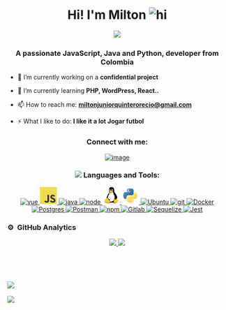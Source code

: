 <h1 align="center"> Hi! I'm Milton <img src="https://user-images.githubusercontent.com/1303154/88677602-1635ba80-d120-11ea-84d8-d263ba5fc3c0.gif" width="28px" alt="hi"></h1>
<p align="center">
 <img src="https://readme-typing-svg.herokuapp.com/?lines=Welcome+to+my+GitHub+Profile!&center=true&width=360&height=30">
</p>
<h3 align="center">A passionate JavaScript, Java and Python, developer from Colombia</h3>

- 🔭 I’m currently working on a **confidential project**

- 🌱 I’m currently learning **PHP, WordPress, React..**

- 📫 How to reach me: **miltonjuniorquinterorecio@gmail.com**

- ⚡ What I like to do: **I like it a lot Jogar futbol**

<h3 align="center">Connect with me:</h3>
<div align="center">

[![image](https://img.shields.io/badge/Instagram-E4405F?style=for-the-badge&logo=instagram&logoColor=white)](https://www.instagram.com/miltonjr__/)
  
</div>

<h3 align="center"> <img src = "https://media2.giphy.com/media/QssGEmpkyEOhBCb7e1/giphy.gif?cid=ecf05e47a0n3gi1bfqntqmob8g9aid1oyj2wr3ds3mg700bl&rid=giphy.gif" width = 32px>  Languages and Tools:</h3>
<a></a>
<p align="center"> 
 <a href="https://vuejs.org/" target="_blank"> 
    <img src="https://www.vectorlogo.zone/logos/vuejs/vuejs-ar21.svg" alt="vue" width="80" height="40"/> 
  </a>
  <a href="https://developer.mozilla.org/en-US/docs/Web/JavaScript" target="_blank"> 
    <img src="https://raw.githubusercontent.com/devicons/devicon/master/icons/javascript/javascript-original.svg" alt="javascript" width="40" height="40"/> 
  </a> 
    <a href="https://www.java.com/es/" target="_blank"> 
    <img src="https://www.vectorlogo.zone/logos/java/java-icon.svg" alt="java" width="40" height="40"/> 
  </a> 
   <a href="https://nodejs.org/" target="_blank"> 
    <img src="https://www.vectorlogo.zone/logos/nodejs/nodejs-icon.svg" alt="node" width="40" height="40"/> 
  </a>
  <a href="https://www.linux.org/" target="_blank"> 
    <img src="https://raw.githubusercontent.com/devicons/devicon/master/icons/linux/linux-original.svg" alt="linux" width="40" height="40"/> 
  </a> 
   <a href="https://www.python.org" target="_blank"> 
    <img src="https://raw.githubusercontent.com/devicons/devicon/master/icons/python/python-original.svg" alt="python" width="40" height="40"/> 
  </a>  
  <a href="https://ubuntu.com/download" target="_blank"> 
    <img src="https://www.vectorlogo.zone/logos/ubuntu/ubuntu-icon.svg" alt="Ubuntu" width="40" height="40"/> 
  </a>
  <a href="https://git-scm.com/" target="_blank"> 
    <img src="https://www.vectorlogo.zone/logos/git-scm/git-scm-icon.svg" alt="git" width="40" height="40"/> 
  </a>
      <a href="https://www.docker.com/" target="_blank"> 
    <img src="https://www.vectorlogo.zone/logos/docker/docker-icon.svg" alt="Docker" width="40" height="40"/> 
  </a>
    <a href="https://www.postgresql.org/" target="_blank"> 
    <img src="https://www.vectorlogo.zone/logos/postgresql/postgresql-icon.svg" alt="Postgres" width="40" height="40"/> 
  </a>
  <a href="https://www.postman.com/" target="_blank"> 
    <img src="https://www.vectorlogo.zone/logos/getpostman/getpostman-icon.svg" alt="Postman" width="40" height="40"/> 
  </a> 
   <a href="https://www.npmjs.com/" target="_blank"> 
    <img src="https://www.vectorlogo.zone/logos/npmjs/npmjs-ar21.svg" alt="npm" width="40" height="40"/> 
  </a> 
   <a href="https://gitlab.com/miltonjuniorquinterorecio" target="_blank"> 
    <img src="https://www.vectorlogo.zone/logos/gitlab/gitlab-icon.svg" alt="Gitlab" width="40" height="40"/> 
  </a> 
    <a href="https://sequelize.org/" target="_blank"> 
    <img src="https://www.vectorlogo.zone/logos/sequelizejs/sequelizejs-icon.svg" alt="Sequelize" width="40" height="40"/> 
  </a>
    <a href="https://jestjs.io/" target="_blank"> 
    <img src="https://www.vectorlogo.zone/logos/jestjsio/jestjsio-icon.svg" alt="Jest" width="40" height="40"/> 
  </a>
</p>
 
### ⚙️ &nbsp;GitHub Analytics

<p align="center">
<a href="https://github.com/azizovrafael">
  <img height="180em" src="https://github-readme-stats-eight-theta.vercel.app/api?username=MiltonQuintero&show_icons=true&theme=algolia&include_all_commits=true&count_private=true"/>
  <img height="180em" src="https://github-readme-stats-eight-theta.vercel.app/api/top-langs/?username=MiltonQuintero&layout=compact&langs_count=8&theme=algolia&include_all_commits=true&count_private=true"/>
</a>
</p>

<br/>
<br/>
<br/>

<img src="https://user-images.githubusercontent.com/73097560/115834477-dbab4500-a447-11eb-908a-139a6edaec5c.gif"></a>

<a href="https://github.com/Meghna-DAS/github-profile-views-counter">
    <img src="https://komarev.com/ghpvc/?username=MiltonQuintero">
</a>
